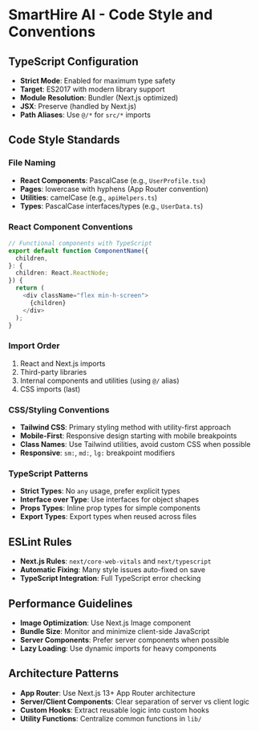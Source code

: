 # SmartHire AI - Code Style and Conventions

## TypeScript Configuration

- **Strict Mode**: Enabled for maximum type safety
- **Target**: ES2017 with modern library support
- **Module Resolution**: Bundler (Next.js optimized)
- **JSX**: Preserve (handled by Next.js)
- **Path Aliases**: Use `@/*` for `src/*` imports

## Code Style Standards

### File Naming

- **React Components**: PascalCase (e.g., `UserProfile.tsx`)
- **Pages**: lowercase with hyphens (App Router convention)
- **Utilities**: camelCase (e.g., `apiHelpers.ts`)
- **Types**: PascalCase interfaces/types (e.g., `UserData.ts`)

### React Component Conventions

```typescript
// Functional components with TypeScript
export default function ComponentName({
  children,
}: {
  children: React.ReactNode;
}) {
  return (
    <div className="flex min-h-screen">
      {children}
    </div>
  );
}
```

### Import Order

1. React and Next.js imports
2. Third-party libraries
3. Internal components and utilities (using `@/` alias)
4. CSS imports (last)

### CSS/Styling Conventions

- **Tailwind CSS**: Primary styling method with utility-first approach
- **Mobile-First**: Responsive design starting with mobile breakpoints
- **Class Names**: Use Tailwind utilities, avoid custom CSS when possible
- **Responsive**: `sm:`, `md:`, `lg:` breakpoint modifiers

### TypeScript Patterns

- **Strict Types**: No `any` usage, prefer explicit types
- **Interface over Type**: Use interfaces for object shapes
- **Props Types**: Inline prop types for simple components
- **Export Types**: Export types when reused across files

## ESLint Rules

- **Next.js Rules**: `next/core-web-vitals` and `next/typescript`
- **Automatic Fixing**: Many style issues auto-fixed on save
- **TypeScript Integration**: Full TypeScript error checking

## Performance Guidelines

- **Image Optimization**: Use Next.js Image component
- **Bundle Size**: Monitor and minimize client-side JavaScript
- **Server Components**: Prefer server components when possible
- **Lazy Loading**: Use dynamic imports for heavy components

## Architecture Patterns

- **App Router**: Use Next.js 13+ App Router architecture
- **Server/Client Components**: Clear separation of server vs client logic
- **Custom Hooks**: Extract reusable logic into custom hooks
- **Utility Functions**: Centralize common functions in `lib/`
